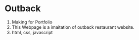 # Outback
1. Making for Portfolio
2. This Webpage is a imaitation of outback restaurant website.
3. html, css, javascript
